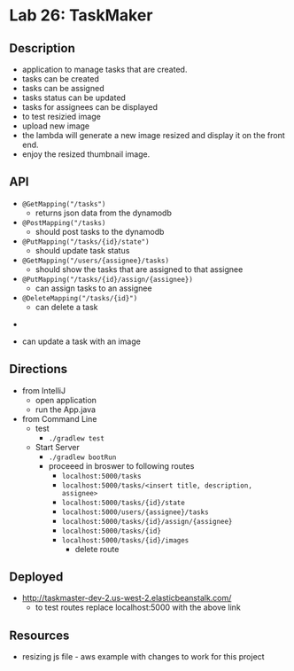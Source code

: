 # Lab 26: TaskMaker

## Description
- application to manage tasks that are created.
- tasks can be created
- tasks can be assigned
- tasks status can be updated
- tasks for assignees can be displayed
- to test resizied image
 - upload new image
 - the lambda will generate a new image resized and display it on the front end.
 - enjoy the resized thumbnail image.

## API
- ```@GetMapping("/tasks")```
  - returns json data from the dynamodb
- ```@PostMapping("/tasks)```
  - should post tasks to the dynamodb
- ```@PutMapping("/tasks/{id}/state")```
  - should update task status
- ```@GetMapping("/users/{assignee}/tasks) ```
  - should show the tasks that are assigned to that assignee
- ```@PutMapping("/tasks/{id}/assign/{assignee}) ```
  - can assign tasks to an assignee
- ```@DeleteMapping("/tasks/{id}")```
  - can delete a task
-  ```PostMapping("/tasks/{id}/images")
  - can update a task with an image


## Directions
- from IntelliJ
  - open application
  - run the App.java
- from Command Line
  - test
    - ```./gradlew test```
  - Start Server
    - ```./gradlew bootRun```
    - proceeed in broswer to following routes
      - ```localhost:5000/tasks```
      - ```localhost:5000/tasks/<insert title, description, assignee>```
      - ```localhost:5000/tasks/{id}/state```
      - ```localhost:5000/users/{assignee}/tasks```
      - ```localhost:5000/tasks/{id}/assign/{assignee}```
      - ```localhost:5000/tasks/{id}```
      - ```localhost:5000/tasks/{id}/images```
        - delete route

## Deployed
- http://taskmaster-dev-2.us-west-2.elasticbeanstalk.com/
  - to test routes replace localhost:5000 with the above link

## Resources
- resizing js file - aws example with changes to work for this project
   